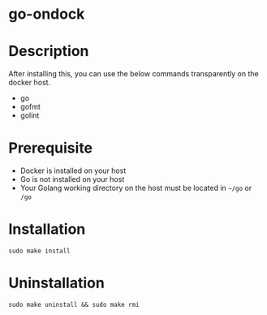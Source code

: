 go-ondock
=========

# Description

After installing this, you can use the below commands transparently on the docker host.

* go
* gofmt
* golint

# Prerequisite

* Docker is installed on your host
* Go is not installed on your host
* Your Golang working directory on the host must be located in `~/go` or `/go`

# Installation

```
sudo make install
```

# Uninstallation

```
sudo make uninstall && sudo make rmi
```
